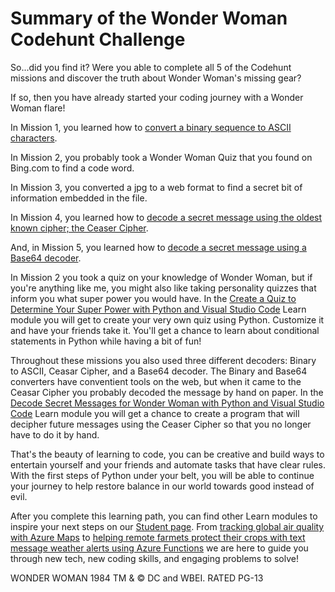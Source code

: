 # Summary of the Wonder Woman Codehunt Challenge

So...did you find it? Were you able to complete all 5 of the Codehunt missions and discover the truth about Wonder Woman's missing gear?

If so, then you have already started your coding journey with a Wonder Woman flare!

In Mission 1, you learned how to [convert a binary sequence to ASCII characters](https://www.bing.com/search?q=binary+to+text+converter&qs=SC&pq=binary+to+text+coner&sc=8-20&cvid=4F01F15EE0D540698C86EF6B95AFD7C7&FORM=QBLH&sp=1). 

In Mission 2, you probably took a Wonder Woman Quiz that you found on Bing.com to find a code word.

In Mission 3, you converted a jpg to a web format to find a secret bit of information embedded in the file.

In Mission 4, you learned how to [decode a secret message using the oldest known cipher; the Ceaser Cipher](https://learninglab.si.edu/collections/decode-a-secret-message/y4f5099n4wjraemz#r/857650).

And, in Mission 5, you learned how to [decode a secret message using a Base64 decoder](https://www.bing.com/search?q=base64+decoder&form=QBLH&sp=-1&ghc=1&pq=base64+decode&sc=8-13&qs=n&sk=&cvid=05DE789842EB40C5B979BB6CF29F31E6). 

In Mission 2 you took a quiz on your knowledge of Wonder Woman, but if you're anything like me, you might also like taking personality quizzes that inform you what super power you would have. In the [Create a Quiz to Determine Your Super Power with Python and Visual Studio Code]() Learn module you will get to create your very own quiz using Python. Customize it and have your friends take it. You'll get a chance to learn about conditional statements in Python while having a bit of fun!

Throughout these missions you also used three different decoders: Binary to ASCII, Ceasar Cipher, and a Base64 decoder. The Binary and Base64 converters have conventient tools on the web, but when it came to the Ceasar Cipher you probably decoded the message by hand on paper. In the [Decode Secret Messages for Wonder Woman with Python and Visual Studio Code]() Learn module you will get a chance to create a program that will decipher future messages using the Ceaser Cipher so that you no longer have to do it by hand. 

That's the beauty of learning to code, you can be creative and build ways to entertain yourself and your friends and automate tasks that have clear rules. With the first steps of Python under your belt, you will be able to continue your journey to help restore balance in our world towards good instead of evil. 

After you complete this learning path, you can find other Learn modules to inspire your next steps on our [Student page](https://docs.microsoft.com/en-us/learn/roles/student). From [tracking global air quality with Azure Maps](https://docs.microsoft.com/en-us/learn/modules/azure-maps-track-air-pollution/) to [helping remote farmets protect their crops with text message weather alerts using Azure Functions](https://docs.microsoft.com/en-us/learn/modules/send-crop-weather-alerts/) we are here to guide you through new tech, new coding skills, and engaging problems to solve!

WONDER WOMAN 1984 TM & © DC and WBEI. RATED PG-13